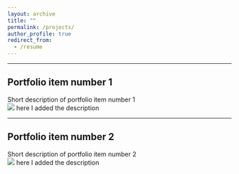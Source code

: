```yaml
---
layout: archive
title: ""
permalink: /projects/
author_profile: true
redirect_from:
  - /resume
---
```


---
Portfolio item number 1
---

Short description of portfolio item number 1<br/><img src='/images/500x300.png'>
here I added the description 

---
Portfolio item number 2
---

Short description of portfolio item number 2<br/><img src='/images/500x300.png'>
here I added the description 
